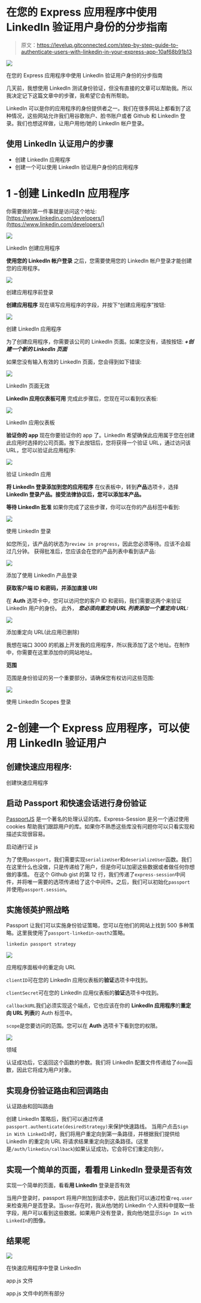 # 在您的 Express 应用程序中使用 LinkedIn 验证用户身份的分步指南

> 原文：<https://levelup.gitconnected.com/step-by-step-guide-to-authenticate-users-with-linkedin-in-your-express-app-10af68b91b13>

![](img/3c4030b4b4eee35e75a422066a8d16bc.png)

在您的 Express 应用程序中使用 LinkedIn 验证用户身份的分步指南

几天前，我想使用 LinkedIn 测试身份验证，但没有直接的文章可以帮助我。所以我决定记下这篇文章中的步骤，我希望它会有所帮助。

LinkedIn 可以是你的应用程序的身份提供者之一。我们在很多网站上都看到了这种情况，这些网站允许我们用谷歌账户、脸书账户或者 Github 和 LinkedIn 登录。我们也想这样做，让用户用他/她的 LinkedIn 帐户登录。

## 使用 LinkedIn 认证用户的步骤

*   创建 LinkedIn 应用程序
*   创建一个可以使用 LinkedIn 验证用户身份的应用程序

# 1 -创建 LinkedIn 应用程序

你需要做的第一件事就是访问这个地址:[https://www.linkedin.com/developers/](https://www.linkedin.com/developers/)

![](img/d6e6650231fb6b4271476247e8f52cfb.png)

LinkedIn 创建应用程序

**使用您的 LinkedIn 帐户登录**
之后，您需要使用您的 LinkedIn 帐户登录才能创建您的应用程序。

![](img/c856e9bf848487af3fcd51fc50227882.png)

创建应用程序前登录

**创建应用程序**
现在填写应用程序的字段，并按下“创建应用程序”按钮:

![](img/8fe6071bb5a924919cb050122632298d.png)

创建 LinkedIn 应用程序

为了创建应用程序，你需要该公司的 LinkedIn 页面。如果您没有，请按按钮: ***+创建一个新的 LinkedIn 页面***

如果您没有输入有效的 LinkedIn 页面，您会得到如下错误:

![](img/5b7c0a779e631d1c555d6e5124db2009.png)

LinkedIn 页面无效

**LinkedIn 应用仪表板可用** 完成此步骤后，您现在可以看到仪表板:

![](img/5e4071bda2552efde429167f57dcf772.png)

LinkedIn 应用仪表板

**验证你的 app** 现在你要验证你的 app 了。LinkedIn 希望确保此应用属于您在创建此应用时选择的公司页面。按下此按钮后，您将获得一个验证 URL，通过访问该 URL，您可以验证此应用程序:

![](img/fbaee980a6bad78c1d56a39ce8bdfbe7.png)

验证 LinkedIn 应用

**将 LinkedIn 登录添加到您的应用程序** 在仪表板中，转到**产品**选项卡，选择**LinkedIn 登录产品。接受法律协议后，您可以添加本产品。**

**等待 LinkedIn 批准** 如果你完成了这些步骤，你可以在你的产品标签中看到:

![](img/4efe3df8ed817fda811fb72414b13380.png)

使用 LinkedIn 登录

如您所见，该产品的状态为`review in progress`，因此您必须等待。应该不会超过几分钟。
获得批准后，您应该会在您的产品列表中看到该产品:

![](img/439fa48b08eda7e841c983ac590a5ab2.png)

添加了使用 LinkedIn 产品登录

**获取客户端 ID 和密码，并添加直接 URI**

在 **Auth** 选项卡中，您可以访问您的客户 ID 和密码，我们需要这两个来验证 LinkedIn 用户的身份。
此外， ***您必须向重定向 URL 列表添加一个重定向 URL:***

![](img/6e5e96e0be075dbbabf9db9027c872e9.png)

添加重定向 URL(此应用已删除)

我想在端口 3000 的机器上开发我的应用程序，所以我添加了这个地址。在制作中，你需要在这里添加你的网站地址。

**范围**

范围是身份验证的另一个重要部分。请确保您有权访问这些范围:

![](img/c5cc5b02b864ccbb80de3c33f9a406a6.png)

使用 LinkedIn Scopes 登录

# 2-创建一个 Express 应用程序，可以使用 LinkedIn 验证用户

## 创建快速应用程序:

创建快速应用程序

## 启动 Passport 和快速会话进行身份验证

[PassportJS](http://www.passportjs.org/) 是一个著名的处理认证的库。Express-Session 是另一个通过使用 cookies 帮助我们跟踪用户的库。如果你不熟悉这些库没有问题你可以只看实现和描述实现很容易。

启动通行证 js

为了使用`passport`，我们需要实现`serializeUser`和`deserializeUser`函数。我们在这里什么也没做，只是传递给了用户，但是你可以加密这些数据或者做任何你想做的事情。
在这个 Github gist 的第 12 行，我们传递了`express-session`中间件，并将唯一需要的选项传递给了这个中间件。之后，我们可以初始化`passport`并使用`passport.session`。

## 实施领英护照战略

Passport 让我们可以实施身份验证策略，您可以在他们的网站上找到 500 多种策略。这里我使用了`passport-linkedin-oauth2`策略。

`linkedin passport strategy`

![](img/93fe3884696a084d81fd33f49cbb3663.png)

应用程序面板中的重定向 URL

`clientID`可在您的 LinkedIn 应用仪表板的**验证**选项卡中找到。

`clientSecret`可在您的 LinkedIn 应用仪表板的**验证**选项卡中找到。

`callbackURL`我们必须实现这个端点，它也应该在你的 **LinkedIn 应用程序**的**重定向 URL 列表**的 Auth 标签中。

`scope`是您要访问的范围。您可以在 **Auth** 选项卡下看到您的权限。

![](img/1977c8d315297481a281ef8f2c30a2ba.png)

领域

认证成功后，它返回这个函数的参数。我们将 LinkedIn 配置文件传递给了`done`函数，因此它将成为用户对象。

## 实现身份验证路由和回调路由

认证路由和回叫路由

创建 LinkedIn 策略后，我们可以通过传递`passport.authenticate(desiredStrategy)`来保护快速路线。
当用户点击`Sign in With LinkedIn`时，我们将用户重定向到第一条路径，并根据我们提供给 LinkedIn 的重定向 URL 将请求结果重定向到这条路径。(这里是`/auth/linkedin/callback`)如果认证成功，它会将它们重定向到`/`。

## 实现一个简单的页面，看看**用 LinkedIn** 登录是否有效

实现一个简单的页面，看看**用 LinkedIn** 登录是否有效

当用户登录时，passport 将用户附加到请求中，因此我们可以通过检查`req.user`来检查用户是否登录。当`user`存在时，我从他/她的 LinkedIn 个人资料中提取一些字段，用户可以看到这些数据。如果用户没有登录，我向他/她显示`Sign In with LinkedIn`的图像。

## 结果呢

![](img/e897f01e074088457259e0e6c54561ca.png)

在快速应用程序中登录 LinkedIn

app.js 文件

app.js 文件中的所有部分